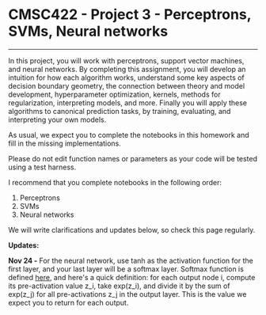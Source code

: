 # CMSC422 - Project 3 - Perceptrons, SVMs, Neural networks
---

In this project, you will work with perceptrons, support vector machines, and neural networks. By completing this assignment, you will develop an intuition for how each algorithm works, understand some key aspects of decision boundary geometry, the connection between theory and model development, hyperparameter optimization, kernels, methods for regularization, interpreting models, and more. Finally you will apply these algorithms to canonical prediction tasks, by training, evaluating, and interpreting your own models.

As usual, we expect you to complete the notebooks in this homework
and fill in the missing implementations.

Please do not edit function names or parameters as your code will be tested
using a test harness.

I recommend that you complete notebooks in the following order:

1. Perceptrons
2. SVMs
3. Neural networks



We will write clarifications and updates below, so check this page regularly.

__Updates:__

__Nov 24 -__ For the neural network, use tanh as the activation function for the first layer, and your last layer will be a softmax layer. Softmax function is defined [here](https://en.wikipedia.org/wiki/Softmax_function), and here's a quick definition: for each output node i, compute its pre-activation value z_i, take exp(z_i), and divide it by the sum of exp(z_j) for all pre-activations z_j in the output layer. This is the value we expect you to return for each output.

